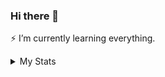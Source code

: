 ### Hi there 👋

⚡ I’m currently learning everything.

<details>
  <summary>My Stats</summary>
  ![Metrics](https://github.com/aleaxim/aleaxim/blob/main/metrics.svg)
 
  ### Technologies
  
  #### Code
  ![](https://img.shields.io/badge/HTML5-E34F26?style=for-the-badge&logo=html5&logoColor=white)
  ![](https://img.shields.io/badge/CSS3-1572B6?style=for-the-badge&logo=css3&logoColor=white)
  ![](https://img.shields.io/badge/Bootstrap-563D7C?style=for-the-badge&logo=bootstrap&logoColor=white)
  ![](https://img.shields.io/badge/JavaScript-F7DF1E?style=for-the-badge&logo=javascript&logoColor=white)
  ![](https://img.shields.io/badge/PHP-777BB4?style=for-the-badge&logo=php&logoColor=white)
  ![](https://img.shields.io/badge/C%2B%2B-00599C?style=for-the-badge&logo=c%2B%2B&logoColor=white)
  ![](https://img.shields.io/badge/Java-ED8B00?style=for-the-badge&logo=java&logoColor=white)
  ![](https://img.shields.io/badge/Python-14354C?style=for-the-badge&logo=python&logoColor=white)
  ![](https://img.shields.io/badge/Kotlin-0095D5?&style=for-the-badge&logo=kotlin&logoColor=white)
  ![](https://img.shields.io/badge/Swift-FA7343?&style=for-the-badge&logo=swift&logoColor=white)
  ![](https://img.shields.io/badge/SAP-0FAAFF?style=for-the-badge&logo=sap&logoColor=white)

  #### Design
  ![Adobe Photoshop](https://img.shields.io/badge/adobephotoshop-%2331A8FF.svg?style=for-the-badge&logo=adobephotoshop&logoColor=white)
  ![Figma](https://img.shields.io/badge/figma-%23F24E1E.svg?style=for-the-badge&logo=figma&logoColor=white)
  [![wakatime](https://wakatime.com/badge/user/0c1ed6f1-fb21-41cd-8f4e-e0a3194c797b.svg)](https://wakatime.com/@0c1ed6f1-fb21-41cd-8f4e-e0a3194c797b)
  ![counter](https://enbitn3f4jmv2qb.m.pipedream.net)
  
</details>



<!--
**aleaxim/aleaxim** is a ✨ _special_ ✨ repository because its `README.md` (this file) appears on your GitHub profile.

Here are some ideas to get you started:

- 🔭 I’m currently working on ...
- 🌱 I’m currently learning ...
- 👯 I’m looking to collaborate on ...
- 🤔 I’m looking for help with ...
- 💬 Ask me about ...
- 📫 How to reach me: ...
- 😄 Pronouns: ...
- ⚡ Fun fact: ...

  ![](https://img.shields.io/badge/jQuery-0769AD?style=for-the-badge&logo=jquery&logoColor=white)
  ![](https://img.shields.io/badge/Code-React-informational?style=flat&logo=react&logoColor=white&color=61DAFB)
  ![](https://img.shields.io/badge/Code-ReactNative-informational?style=flat&logo=react.native&logoColor=white&color=61DAFB)
  ![](https://img.shields.io/badge/Code-NodeJS-informational?style=flat&logo=Node.js&logoColor=white&color=339933)

  ### Technologies

  #### Code
  ![](https://img.shields.io/badge/Code-JavaScript-informational?style=flat&logo=javascript&logoColor=white&color=F7DF1E)
  ![](https://img.shields.io/badge/Code-CSS3-informational?style=flat&logo=css3&logoColor=white&color=1572B6)
  ![](https://img.shields.io/badge/Code-HTML5-informational?style=flat&logo=html5&logoColor=white&color=E34F26)

  #### Design
  ![](https://img.shields.io/badge/Design-AdobePhotoshop-informational?style=flat&logo=adobe%20photoshop&logoColor=white&color=31A8FF)
  ![](https://img.shields.io/badge/Design-AdobeXD-informational?style=flat&logo=adobe%20xd&logoColor=white&color=FF26BE)

  #### Tools
  ![](https://img.shields.io/badge/Tools-VSCode-informational?style=flat&logo=visual-studio-code&logoColor=white&color=007ACC)
  ![](https://img.shields.io/badge/Tools-Netlify-informational?style=flat&logo=netlify&logoColor=white&color=00C7B7)

  <details>
    <summary>WakaTime</summary>
    <p align="center"><img src="https://wakatime.com/share/@0c1ed6f1-fb21-41cd-8f4e-e0a3194c797b/777ee1cc-d2d0-43e8-a2cb-0a368a06eebc.svg" height="300px"></p>
  </details>
-->
